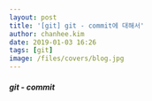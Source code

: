 ```yaml
---
layout: post
title: '[git] git - commit에 대해서'
author: chanhee.kim
date: 2019-01-03 16:26
tags: [git]
image: /files/covers/blog.jpg
---
```


##### git - commit

